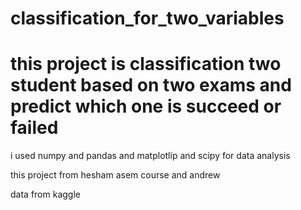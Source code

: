 # classification_for_two_variables

# this project is classification two student based on two exams and predict which one is succeed or failed

i used numpy and pandas and matplotlip and scipy for data analysis 

this project from hesham asem course and andrew 

data from kaggle
